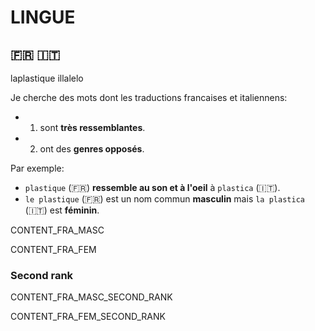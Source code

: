 # LINGUE

## :fr: :it:

laplastique
illalelo

Je cherche des mots dont les traductions francaises et italiennens:
- 1) sont **très ressemblantes**. 
- 2) ont des **genres opposés**.

Par exemple:
- `plastique` (:fr:) **ressemble au son et à l'oeil** à `plastica` (:it:).
- `le plastique` (:fr:) est un nom commun **masculin** mais `la plastica` (:it:) est **féminin**.

CONTENT_FRA_MASC


CONTENT_FRA_FEM


### Second rank

CONTENT_FRA_MASC_SECOND_RANK


CONTENT_FRA_FEM_SECOND_RANK
